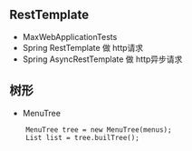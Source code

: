 ## RestTemplate
- MaxWebApplicationTests
- Spring RestTemplate 做  http请求
- Spring AsyncRestTemplate 做  http异步请求


##  树形
- MenuTree
```
    MenuTree tree = new MenuTree(menus);
    List list = tree.builTree();
```